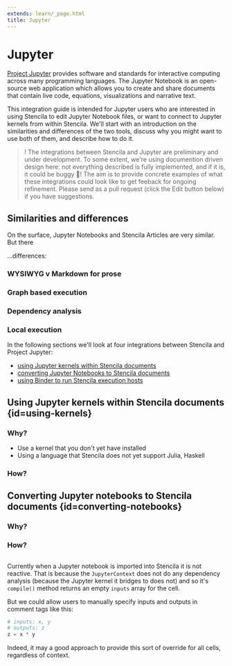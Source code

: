 ```yaml
---
extends: learn/_page.html
title: Jupyter
---
```


# Jupyter

[Project Jupyter](http://jupyter.org/) provides software and standards for interactive computing across many programming languages. The Jupyter Notebook is an open-source web application which allows you to create and share documents that contain live code, equations, visualizations and narrative text.

This integration guide is intended for Jupyter users who are interested in using Stencila to edit Jupyter Notebook files, or want to connect to Jupyter kernels from within Stencila. We'll start with an introduction on the similarities and differences of the two tools, discuss why you might want to use both of them, and describe how to do it.

>! The integrations between Stencila and Jupyter are preliminary and under development. To some extent, we're using documention driven design here: not everything described is fully implemented, and if it is, it could be buggy :bug:! The aim is to provide concrete examples of what these integrations could look like to get feeback for ongoing refinement. Please send as a pull request (click the Edit button below) if you have suggestions.

## Similarities and differences

On the surface, Jupyter Notebooks and Stencila Articles are very similar. But there 


...differences:

### WYSIWYG v Markdown for prose

### Graph based execution

### Dependency analysis

### Local execution


In the following sections we'll look at four integrations between Stencila and Project Jupyter:

- [using Jupyter kernels within Stencila documents](#using-kernels)
- [converting Jupyter Notebooks to Stencila documents](#converting-notebooks)
- [using Binder to run Stencila execution hosts](#using-binder)


## Using Jupyter kernels within Stencila documents {id=using-kernels}

### Why?

- Use a kernel that you don't yet have installed
- Using a language that Stencila does not yet support Julia, Haskell


### How?


## Converting Jupyter notebooks to Stencila documents {id=converting-notebooks}

### Why?


### How?


## 


Currently when a Jupyter notebook is imported into Stencila it is not reactive. That is because the `JupyterContext` does not do any dependency analysis (because the Jupyter kernel it bridges to does not) and so it's `compile()` method returns an empty `inputs` array for the cell.

But we could allow users to manually specify inputs and outputs in comment tags like this:

```python
# inputs: x, y
# outputs: z
z = x * y
```

Indeed, it may a good approach to provide this sort of override for all cells, regardless of context.